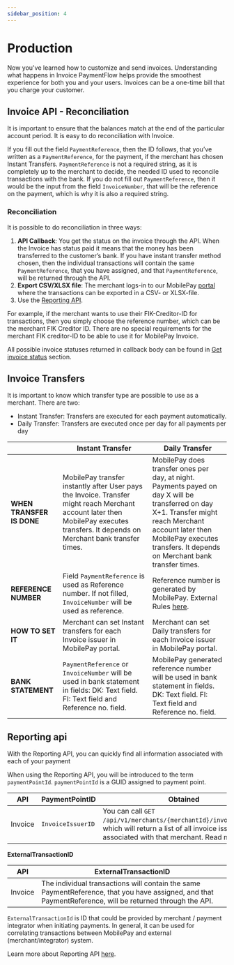 ```yaml
---
sidebar_position: 4
---
```


# Production

Now you've learned how to customize and send invoices. Understanding what happens in Invoice PaymentFlow helps provide the smoothest experience for both you and your users. Invoices can be a one-time bill that you charge your customer.

## Invoice API - Reconciliation

It is important to ensure that the balances match at the end of the particular account period. It is easy to do reconciliation with Invoice.

If you fill out the field `PaymentReference`, then the ID follows, that you’ve written as a `PaymentReference`, for the payment, if the merchant has chosen Instant Transfers. `PaymentReference` is not a required string, as it is completely up to the merchant to decide, the needed ID used to reconcile transactions with the bank. If you do not fill out `PaymentReference`, then it would be the input from the field `InvoiceNumber`, that will be the reference on the payment, which is why it is also a required string.

### Reconciliation

It is possible to do reconciliation in three ways:

1. **API Callback**: You get the status on the invoice through the API. When the Invoice has status paid it means that the money has been transferred to the customer’s bank. If you have instant transfer method chosen, then the individual transactions will contain the same `PaymentReference`, that you have assigned, and that `PaymentReference`, will be returned through the API.
2. **Export CSV/XLSX file**: The merchant logs-in to our MobilePay [portal](https://admin.mobilepay.dk) where the transactions can be exported in a CSV- or XLSX-file.
3. Use the [Reporting API](/docs/reporting).

For example, if the merchant wants to use their FIK-Creditor-ID for transactions, then you simply choose the reference number, which can be the merchant FIK Creditor ID. There are no special requirements for the merchant FIK creditor-ID to be able to use it for MobilePay Invoice.

All possible invoice statuses returned in callback body can be found in [Get invoice status](/docs/invoice/api-endpoint-reference#get-invoice-status) section.

## Invoice Transfers

It is important to know which transfer type are possible to use as a merchant. There are two:

* Instant Transfer: Transfers are executed for each payment automatically.
* Daily Transfer: Transfers are executed once per day for all payments per day

| | Instant Transfer | Daily Transfer |
|--|--|--|
|**WHEN TRANSFER IS DONE**|MobilePay transfer instantly after User pays the Invoice. Transfer might reach Merchant account later then MobilePay executes transfers. It depends on Merchant bank transfer times.| MobilePay does transfer ones per day, at night. Payments payed on day X will be transferred on day X+1. Transfer might reach Merchant account later then MobilePay executes transfers. It depends on Merchant bank transfer times.|
|**REFERENCE NUMBER**|Field  `PaymentReference` is used as Reference number. If not filled, `InvoiceNumber` will be used as reference.|Reference number is generated by MobilePay. External Rules [here](/docs/support/faq#what-is-payment-reference).|
|**HOW TO SET IT**| Merchant can set Instant transfers for each Invoice issuer in MobilePay portal. | Merchant can set Daily transfers for each Invoice issuer in MobilePay portal.|
|**BANK STATEMENT**|`PaymentReference` or `InvoiceNumber` will be used in bank statement in fields: DK: Text field. FI: Text field and Reference no. field.| MobilePay generated reference number will be used in bank statement in fields. DK: Text field. FI: Text field and Reference no. field.|

## Reporting api

With the Reporting API, you can quickly find all information associated with each of your payment

When using the Reporting API, you will be introduced to the term `paymentPointId`. `paymentPointId` is a GUID assigned to payment point.

| API | PaymentPointID | Obtained|
|--|--|--|
| Invoice | `InvoiceIssuerID` | You can call `GET /api/v1/merchants/{merchantId}/invoiceissuers`, which will return a list of all invoice issuers, associated with that merchant. Read more [here](/docs/invoice/invoice-issuers) |

**ExternalTransactionID**

| API | ExternalTransactionID |
|--|--|
| Invoice | The individual transactions will contain the same PaymentReference, that you have assigned, and that PaymentReference, will be returned through the API. |

`ExternalTransactionId` is ID that could be provided by merchant / payment integrator when initiating payments. In general, it can be used for correlating transactions between MobilePay and external (merchant/integrator) system.

Learn more about Reporting API [here](/docs/reporting/overview).
